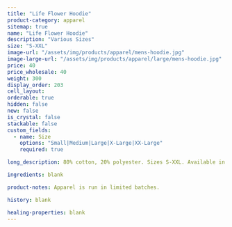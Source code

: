 ```yaml
---
title: "Life Flower Hoodie"
product-category: apparel
sitemap: true
name: "Life Flower Hoodie"
description: "Various Sizes"
size: "S-XXL"
image-url: "/assets/img/products/apparel/mens-hoodie.jpg"
image-large-url: "/assets/img/products/apparel/large/mens-hoodie.jpg"
price: 40
price_wholesale: 40
weight: 300
display_order: 203
cell_layout:
orderable: true
hidden: false
new: false
is_crystal: false
stackable: false
custom_fields:
  - name: Size
    options: "Small|Medium|Large|X-Large|XX-Large"
    required: true

long_description: 80% cotton, 20% polyester. Sizes S-XXL. Available in black.

ingredients: blank

product-notes: Apparel is run in limited batches.

history: blank

healing-properties: blank
---
```

